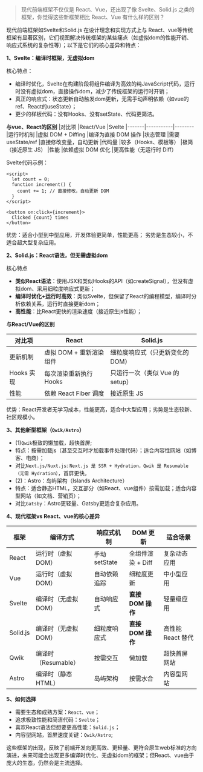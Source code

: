 > 现代前端框架不仅仅是 React、Vue，还出现了像 Svelte、Solid.js 之类的框架，你觉得这些新框架相比 React、Vue 有什么样的区别？

现代前端框架如Svelte和Solid.js 在设计理念和实现方式上与 React、vue等传统框架有显著区别，它们视图解决传统框架的某些痛点（如虚拟dom的性能开销、响应式系统的复杂性等）；以下是它们的核心差异和特点：

**1、Svelte：编译时框架，无虚拟dom**

核心特点：
- 编译时优化，Svelte在构建阶段将组件编译为高效的纯JavaScript代码，运行时没有虚拟dom，直接操作dom，减少了传统框架的运行时开销；
- 真正的响应式：状态更新自动触发dom更新，无需手动声明依赖（如vue的ref、React的useState）；
- 更少的样板代码：没有Hooks、没有setState、代码更简洁。

**与vue、React的区别**
|对比项	|React/Vue	|Svelte
|-------|-----------|--------
|运行时机制	|虚拟 DOM + Diffing	|编译为直接 DOM 操作
|状态管理	|需要 useState/ref	|直接修改变量，自动更新
|代码量	|较多（Hooks、模板等）	|极简（接近原生 JS）
|性能	|依赖虚拟 DOM 优化	|更高性能（无运行时 Diff）

Svelte代码示例：
```
<script>
  let count = 0;
  function increment() {
    count += 1; // 直接修改，自动更新 DOM
  }
</script>

<button on:click={increment}>
  Clicked {count} times
</button>
```

优势：适合小型到中型应用，开发体验更简单，性能更高； 劣势是生态较小，不适合超大型复杂应用。


**2、Solid.js：React语法，但无需虚拟dom**

核心特点

- **类似React语法**：使用JSX和类似Hooks的API（如createSignal），但没有虚拟dom、采用细粒度响应式更新；
- **编译时优化+运行时高效**：类似Svelte，但保留了React的编程模型，编译时分析依赖关系，运行时直接更新dom；
- **高性能**：比React更快的渲染速度（接近原生js性能）；

**与React/Vue的区别**

|对比项	|React	|Solid.js
|-------|-------|---------
|更新机制	|虚拟 DOM + 重新渲染组件	|细粒度响应式（只更新变化的 DOM）
|Hooks 实现	|每次渲染重新执行 Hooks	|只运行一次（类似 Vue 的 setup）
|性能	|依赖 React Fiber 调度	|接近原生 JS

优势：React开发者无学习成本，性能更高，适合中大型应用；劣势是生态较新、社区规模小。

**3、其他新型框架（```Qwik/Astro```）**
- (1)`Qwik`极致的懒加载，超快首屏;
- 特点：按需加载js（甚至交互时才加载事件处理代码）；适合内容性网站（如博客、电商）；
- 对比`Next.js/Nuxt.js`: `Next.js 是 SSR + Hydration，Qwik 是 Resumable（无需 Hydration）`，首屏更快。
- (2)：Astro：岛屿架构（Islands Architecture）
- 特点：适合静态HTML，交互部分（如React、vue组件）按需加载；适合内容型网站（如文档、营销页）；
- 对比`Gatsby`：Astro更轻量、Gatsby更适合复杂应用。

**4、现代框架vs React、vue的核心差异**

|框架	|编译方式	|响应式机制	|DOM 更新	|适合场景
|-----|---------|-----------|---------|--------
|React	|运行时（虚拟 DOM）	|手动 setState	|全组件渲染 + Diff	|复杂动态应用
|Vue	|运行时（虚拟 DOM）	|自动依赖追踪	|细粒度更新|	中小型应用
|Svelte|	编译时（无虚拟 DOM）	|自动响应式	|**直接 DOM 操作**|	轻量级应用
|Solid.js	|编译时（无虚拟 DOM）	|细粒度响应式	|**直接 DOM 操作**|	高性能 React 替代
|Qwik	|编译时（Resumable）	|按需交互	|懒加载	|超快首屏网站
|Astro	|编译时（静态 HTML）	|岛屿架构	|按需水合	|内容型网站


**5、如何选择**
- 需要生态和成熟方案：`React、vue`；
- 追求极致性能和简洁代码：`Svelte`；
- 喜欢React语法但想要更高性能：`Solid.js`；
- 内容型网站，首屏速度关键：`Qwik/Astro`;

这些框架的出现，反映了前端开发向更高效、更轻量、更符合原生web标准的方向演进，未来可能会出现更多编译时优化、无虚拟dom的框架；但React、vue由于庞大的生态，仍然会是主流选择。






